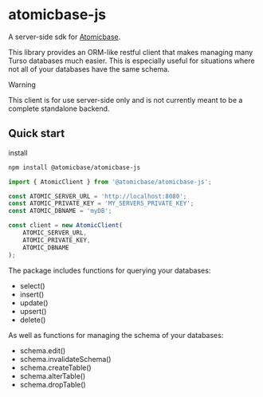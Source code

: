 # atomicbase-js

A server-side sdk for [Atomicbase](https://github.com/joe-ervin05/atomicbase).

This library provides an ORM-like restful client that makes managing many Turso databases much easier. This is especially useful for situations where not all of your databases have the same schema.

> [!WARNING]
> This client is for use server-side only and is not currently meant to be a complete standalone backend.

## Quick start

install

```bash
npm install @atomicbase/atomicbase-js
```

```typescript
import { AtomicClient } from '@atomicbase/atomicbase-js';

const ATOMIC_SERVER_URL = 'http://localhost:8080';
const ATOMIC_PRIVATE_KEY = 'MY_SERVERS_PRIVATE_KEY';
const ATOMIC_DBNAME = 'myDB';

const client = new AtomicClient(
    ATOMIC_SERVER_URL, 
    ATOMIC_PRIVATE_KEY, 
    ATOMIC_DBNAME
);
```

The package includes functions for querying your databases:

- select()
- insert()
- update()
- upsert()
- delete()

As well as functions for managing the schema of your databases:

- schema.edit()
- schema.invalidateSchema()
- schema.createTable()
- schema.alterTable()
- schema.dropTable()

